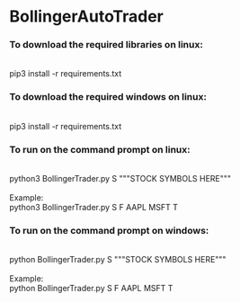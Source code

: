 # BollingerAutoTrader

### To download the required libraries on linux:
<br>
pip3 install -r requirements.txt

### To download the required windows on linux:
<br/>
pip3 install -r requirements.txt

### To run on the command prompt on linux:
<br/>
python3 BollingerTrader.py S """STOCK SYMBOLS HERE"""
<br/>
<br/>
Example: 
<br/>
python3 BollingerTrader.py S F AAPL MSFT T
      
### To run on the command prompt on windows:
<br/>
python BollingerTrader.py S """STOCK SYMBOLS HERE"""
<br/>
<br/>
Example:
<br/>
python BollingerTrader.py S F AAPL MSFT T
